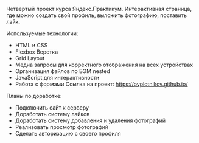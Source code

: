 Четвертый проект курса Яндекс.Практикум. Интерактивная страница, где можно создать свой профиль, выложить фотографию, поставить лайк.

Используемые технологии:

- HTML и CSS
- Flexbox Верстка
- Grid Layout
- Медиа запросы для корректного отображения на всех устройствах
- Организация файлов по БЭМ nested
- JavaScript для интерактивности
- Работа с формами
  Ссылка на проект: https://ovplotnikov.github.io/

Планы по доработке:

- Подключить сайт к серверу
- Доработать систему лайков
- Доработать систему добавления и удаления фотографий
- Реализовать просмотр фотографий
- Сделать авторизацию с своего профиля
